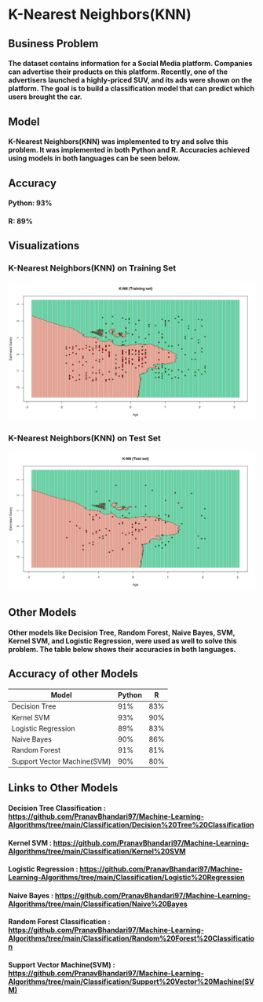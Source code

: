 # K-Nearest Neighbors(KNN)

## Business Problem
#### The dataset contains information for a Social Media platform. Companies can advertise their products on this platform. Recently, one of the advertisers launched a highly-priced SUV, and its ads were shown on the platform. The goal is to build a classification model that can predict which users brought the car.

## Model
#### K-Nearest Neighbors(KNN)  was implemented to try and solve this problem. It was implemented in both Python and R. Accuracies achieved using models in both languages can be seen below.

## Accuracy
#### Python: 93% 
#### R: 89%

## Visualizations
### K-Nearest Neighbors(KNN)  on Training Set
![](KNN(TrainingSet).jpeg)

### K-Nearest Neighbors(KNN)  on Test Set
![](KNN(TestSet).jpeg)

## Other Models
#### Other models like Decision Tree, Random Forest, Naive Bayes, SVM, Kernel SVM, and Logistic Regression, were used as well to solve this problem. The table below shows their accuracies in both languages.

## Accuracy of other Models
| Model | Python | R |
| ---| --- | --- |
| Decision Tree | 91% | 83% |
| Kernel SVM | 93% | 90% |
| Logistic Regression| 89% | 83% |
| Naive Bayes | 90% | 86% |
| Random Forest | 91% | 81% |
| Support Vector Machine(SVM) | 90% | 80% |


## Links to Other Models
#### Decision Tree Classification : https://github.com/PranavBhandari97/Machine-Learning-Algorithms/tree/main/Classification/Decision%20Tree%20Classification
#### Kernel SVM : https://github.com/PranavBhandari97/Machine-Learning-Algorithms/tree/main/Classification/Kernel%20SVM
#### Logistic Regression : https://github.com/PranavBhandari97/Machine-Learning-Algorithms/tree/main/Classification/Logistic%20Regression
#### Naive Bayes : https://github.com/PranavBhandari97/Machine-Learning-Algorithms/tree/main/Classification/Naive%20Bayes
#### Random Forest Classification : https://github.com/PranavBhandari97/Machine-Learning-Algorithms/tree/main/Classification/Random%20Forest%20Classification
#### Support Vector Machine(SVM) : https://github.com/PranavBhandari97/Machine-Learning-Algorithms/tree/main/Classification/Support%20Vector%20Machine(SVM)
